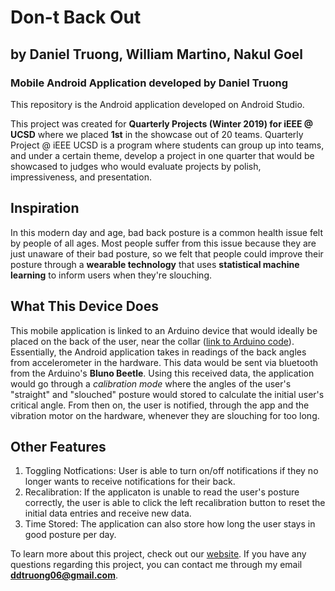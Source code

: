 # Don-t Back Out
## by Daniel Truong, William Martino, Nakul Goel
### Mobile Android Application developed by Daniel Truong
This repository is the Android application developed on Android Studio. 

This project was created for **Quarterly Projects (Winter 2019) for iEEE @ UCSD** where we placed **1st** in the showcase out of 20 teams. Quarterly Project @ iEEE UCSD is a program where students can group up into teams, and under a certain theme, develop a project in one quarter that would be showcased to judges who would evaluate projects by polish, impressiveness, and presentation.

## Inspiration
In this modern day and age, bad back posture is a common health issue felt by people of all ages. Most people suffer from this issue because they are just unaware of their bad posture, so we felt that people could improve their posture through a **wearable technology** that uses **statistical machine learning** to inform users when they're slouching.  

## What This Device Does
This mobile application is linked to an Arduino device that would ideally be placed on the back of the user, near the collar ([link to Arduino code](https://github.com/wmartino/Dont-Back-Out-Hardware)). Essentially, the Android application takes in readings of the back angles from accelerometer in the hardware. This data would be sent via bluetooth from the Arduino's **Bluno Beetle**. Using this received data, the application would go through a *calibration mode* where the angles of the user's "straight" and "slouched" posture would stored to calculate the initial user's critical angle. From then on, the user is notified, through the app and the vibration motor on the hardware, whenever they are slouching for too long. 

## Other Features
1) Toggling Notfications: User is able to turn on/off notifications if they no longer wants to receive notifications for their back.
2) Recalibration: If the applicaton is unable to read the user's posture correctly, the user is able to click the left recalibration button to reset the initial data entries and receive new data.
3) Time Stored: The application can also store how long the user stays in good posture per day.

To learn more about this project, check out our [website](https://dontbackout.com). If you have any questions regarding this project, you can contact me through my email **ddtruong06@gmail.com**. 
